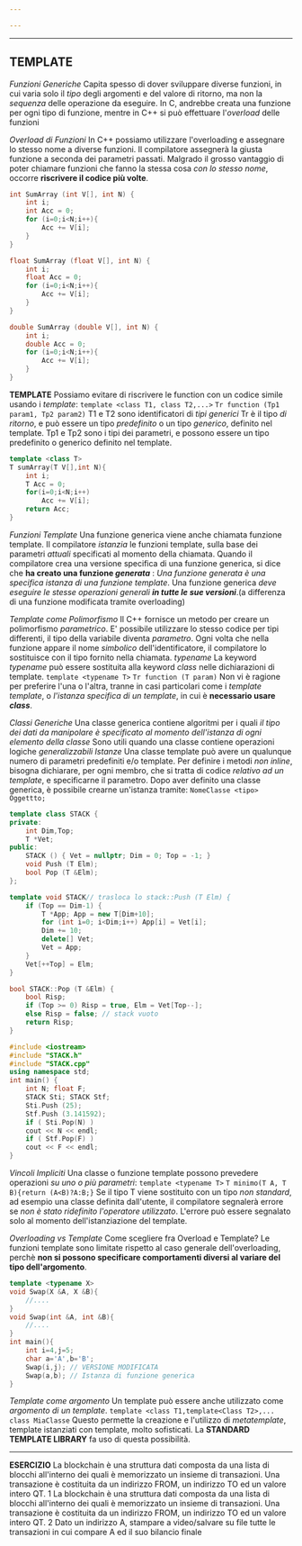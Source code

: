 ```yaml
---

---
```

---
**TEMPLATE**
---
*Funzioni Generiche*
	Capita spesso di dover sviluppare diverse funzioni, in cui varia solo il *tipo* degli argomenti e del valore di ritorno, ma non la *sequenza* delle operazione da eseguire.
	In C, andrebbe creata una funzione per ogni tipo di funzione, mentre in C++ si può effettuare l'*overload* delle funzioni

*Overload di Funzioni*
	In C++ possiamo utilizzare l'overloading e assegnare lo stesso nome a diverse funzioni. Il compilatore assegnerà la giusta funzione a seconda dei parametri passati.
	Malgrado il grosso vantaggio di poter chiamare funzioni che fanno la stessa cosa *con lo stesso nome*, occorre **riscrivere il codice più volte**.

```c++
int SumArray (int V[], int N) {
	int i;
	int Acc = 0;
	for (i=0;i<N;i++){
		Acc += V[i];
	}
}

float SumArray (float V[], int N) {
	int i;
	float Acc = 0;
	for (i=0;i<N;i++){
		Acc += V[i];
	}
}

double SumArray (double V[], int N) {
	int i;
	double Acc = 0;
	for (i=0;i<N;i++){
		Acc += V[i];
	}
}
```

**TEMPLATE**
	Possiamo evitare di riscrivere le function con un codice simile usando i *template*:
	`template <class T1, class T2,...>`
	`Tr function (Tp1 param1, Tp2 param2)`
	T1 e T2 sono identificatori di *tipi generici*
	Tr è il tipo *di ritorno*, e può essere un tipo *predefinito* o un tipo *generico*, definito nel template.
	Tp1 e Tp2 sono i tipi dei parametri, e possono essere un tipo predefinito o generico definito nel template.
```c++
template <class T>
T sumArray(T V[],int N){
	int i;
	T Acc = 0;
	for(i=0;i<N;i++)
		Acc += V[i];
	return Acc;
}
```

*Funzioni Template*
	Una funzione generica viene anche chiamata funzione template. Il compilatore *istanzia* le funzioni template, sulla base dei parametri *attuali* specificati al momento della chiamata.
	Quando il compilatore crea una versione specifica di una funzione generica, si dice che **ha creato una funzione *generata*** : *Una funzione generata è una specifica istanza di una funzione template*.
	Una funzione generica *deve eseguire le stesse operazioni generali **in tutte le sue versioni***.(a differenza di una funzione modificata tramite overloading)

*Template come Polimorfismo*
	Il C++ fornisce un metodo per creare un polimorfismo *parametrico*.
	E' possibile utilizzare lo stesso codice per tipi differenti, il tipo della variabile diventa *parametro*.
	Ogni volta che nella funzione appare il nome *simbolico* dell'identificatore, il compilatore lo sostituisce con il tipo fornito nella chiamata.
	*typename*
		La keyword *typename* può essere sostituita alla keyword *class* nelle dichiarazioni di template.
	`template <typename T>`
	`Tr function (T param)`
	Non vi è ragione per preferire l'una o l'altra, tranne in casi particolari come i *template template*, o *l'istanza specifica di un template*, in cui è **necessario usare *class***.

*Classi Generiche*
	Una classe generica contiene algoritmi per i quali *il tipo dei dati da manipolare è specificato al momento dell'istanza di ogni elemento della classe*
	Sono utili quando una classe contiene operazioni logiche *generalizzabili*
	*Istanze*
		Una classe template può avere un qualunque numero di parametri predefiniti e/o template.
		Per definire i metodi *non inline*, bisogna dichiarare, per ogni membro, che si tratta di codice *relativo ad un template*, e specificarne il parametro.
		Dopo aver definito una classe generica, è possibile crearne un'istanza tramite:
		`NomeClasse <tipo> Oggettto;`

```C++
template class STACK {
private:
	int Dim,Top;
	T *Vet;
public:
	STACK () { Vet = nullptr; Dim = 0; Top = -1; }
	void Push (T Elm);
	bool Pop (T &Elm);
};

template void STACK// trasloca lo stack::Push (T Elm) {
	if (Top == Dim-1) {
		T *App; App = new T[Dim+10]; 
		for (int i=0; i<Dim;i++) App[i] = Vet[i];
		Dim += 10;
		delete[] Vet;
		Vet = App;
	}
	Vet[++Top] = Elm;
}

bool STACK::Pop (T &Elm) {
	bool Risp;
	if (Top >= 0) Risp = true, Elm = Vet[Top--];
	else Risp = false; // stack vuoto 
	return Risp;
}

#include <iostream>
#include "STACK.h"
#include "STACK.cpp"
using namespace std;
int main() {
	int N; float F;
	STACK Sti; STACK Stf;
	Sti.Push (25);
	Stf.Push (3.141592);
	if ( Sti.Pop(N) )
	cout << N << endl;
	if ( Stf.Pop(F) )
	cout << F << endl;
}
```

*Vincoli Impliciti*
	Una classe o funzione template possono prevedere operazioni *su uno o più parametri*:
	`template <typename T>`
	`T minimo(T A, T B){return (A<B)?A:B;}`
	Se il tipo T viene sostituito con un tipo *non standard*, ad esempio una classe definita dall'utente, il compilatore segnalerà errore se *non è stato ridefinito l'operatore utilizzato*.
	L'errore può essere segnalato solo al momento dell'istanziazione del template.

*Overloading vs Template*
	Come scegliere fra Overload e Template?
	Le funzioni template sono limitate rispetto al caso generale dell'overloading, perchè **non si possono specificare comportamenti diversi al variare del tipo dell'argomento**.

```c++
template <typename X>
void Swap(X &A, X &B){
	//....
}
void Swap(int &A, int &B){
	//....
}
int main(){
	int i=4,j=5;
	char a='A',b='B';
	Swap(i,j); // VERSIONE MODIFICATA
	Swap(a,b); // Istanza di funzione generica
}
```

*Template come argomento*
	Un template può essere anche utilizzato come *argomento di un template*.
	`template <class T1,template<Class T2>,... class MiaClasse`
	Questo permette la creazione e l'utilizzo di *metatemplate*, template istanziati con template, molto sofisticati.
	La **STANDARD TEMPLATE LIBRARY** fa uso di questa possibilità.

---
**ESERCIZIO**
La blockchain è una struttura dati composta da una lista di blocchi all'interno dei quali è memorizzato un insieme di transazioni. Una transazione è costituita da un indirizzo FROM, un indirizzo TO ed un valore intero QT.
	1 La blockchain è una struttura dati composta da una lista di blocchi all'interno dei quali è memorizzato un insieme di transazioni.
		Una transazione è costituita da un indirizzo FROM, un indirizzo TO ed un valore intero QT.
	2 Dato un indirizzo A, stampare a video/salvare su file tutte le transazioni in cui compare A ed il suo bilancio finale
	
